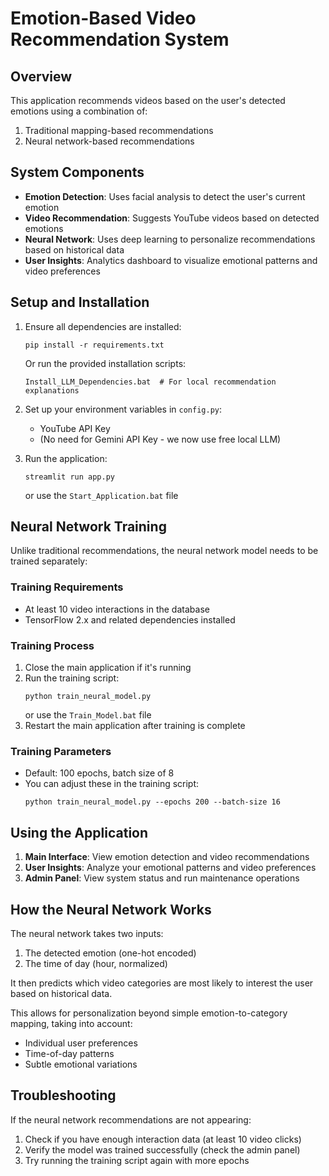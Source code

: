 # Emotion-Based Video Recommendation System

## Overview

This application recommends videos based on the user's detected emotions using a combination of:

1. Traditional mapping-based recommendations
2. Neural network-based recommendations

## System Components

- **Emotion Detection**: Uses facial analysis to detect the user's current emotion
- **Video Recommendation**: Suggests YouTube videos based on detected emotions
- **Neural Network**: Uses deep learning to personalize recommendations based on historical data
- **User Insights**: Analytics dashboard to visualize emotional patterns and video preferences

## Setup and Installation

1. Ensure all dependencies are installed:

   ```
   pip install -r requirements.txt
   ```

   Or run the provided installation scripts:

   ```
   Install_LLM_Dependencies.bat  # For local recommendation explanations
   ```

2. Set up your environment variables in `config.py`:

   - YouTube API Key
   - (No need for Gemini API Key - we now use free local LLM)

3. Run the application:
   ```
   streamlit run app.py
   ```
   or use the `Start_Application.bat` file

## Neural Network Training

Unlike traditional recommendations, the neural network model needs to be trained separately:

### Training Requirements

- At least 10 video interactions in the database
- TensorFlow 2.x and related dependencies installed

### Training Process

1. Close the main application if it's running
2. Run the training script:
   ```
   python train_neural_model.py
   ```
   or use the `Train_Model.bat` file
3. Restart the main application after training is complete

### Training Parameters

- Default: 100 epochs, batch size of 8
- You can adjust these in the training script:
  ```
  python train_neural_model.py --epochs 200 --batch-size 16
  ```

## Using the Application

1. **Main Interface**: View emotion detection and video recommendations
2. **User Insights**: Analyze your emotional patterns and video preferences
3. **Admin Panel**: View system status and run maintenance operations

## How the Neural Network Works

The neural network takes two inputs:

1. The detected emotion (one-hot encoded)
2. The time of day (hour, normalized)

It then predicts which video categories are most likely to interest the user based on historical data.

This allows for personalization beyond simple emotion-to-category mapping, taking into account:

- Individual user preferences
- Time-of-day patterns
- Subtle emotional variations

## Troubleshooting

If the neural network recommendations are not appearing:

1. Check if you have enough interaction data (at least 10 video clicks)
2. Verify the model was trained successfully (check the admin panel)
3. Try running the training script again with more epochs
